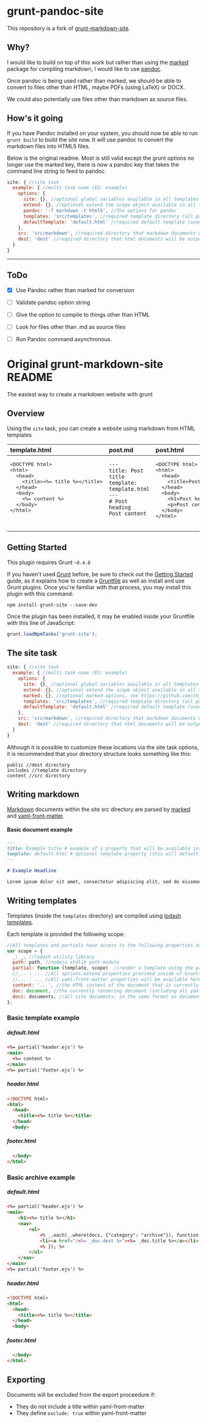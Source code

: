 # grunt-pandoc-site

This repository is a fork of [grunt-markdown-site](https://github.com/juliandoucette/grunt-markdown-site/blob/master/LICENSE.txt).

## Why?

I would like to build on top of this work but rather than using the [marked](https://www.npmjs.com/package/marked) package for compiling markdown, I would like to use [pandoc](http://pandoc.org/).

Once pandoc is being used rather than marked, we should be able to convert to files other than HTML, maybe PDFs (using LaTeX) or DOCX.

We could also potentially use files other than markdown as source files.

## How's it going

If you have Pandoc installed on your system, you should now be able to run `grunt build` to build the site now. It will use pandoc to convert the markdown files into HTML5 files.

Below is the original readme. Most is still valid except the grunt options no longer use the marked key, there is now a pandoc key that takes the command line string to feed to pandoc.

```js
site: { //site task
  example: { //multi task name (EG: example)
    options: {
      site: {}, //optional global variables available in all templates (EG: site.title, site.url)
      extend: {}, //optional extend the scope object available in all templates (EG: By adding a utility library like momentjs)
      pandoc: '-f markdown -t html5', //The options for pandoc
      templates: 'src/templates', //required template directory (all partials and templates must be located inside this directory)
      defaultTemplate: 'default.html' //required default template (used whenever "template" is not defined in a markdown document)
    },
    src: 'src/markdown', //required directory that markdown documents will be loaded from
    dest: 'dest' //required directory that html documents will be output to
  }
}
```


------------

## ToDo

 - [x] Use Pandoc rather than marked for conversion
 - [ ] Validate pandoc option string
 - [ ] Give the option to compile to things other than HTML
 - [ ] Look for files other than .md as source files
 - [ ] Run Pandoc command asynchronous. 


# Original grunt-markdown-site README

The easiest way to create a markdown website with grunt

## Overview

Using the `site` task, you can create a website using markdown from HTML templates

<table>
<thead>
<tr>
  <th style="text-align:left;vertical-align:top;">template.html</th>
  <th style="text-align:left;vertical-align:top;">post.md</th>
  <th style="text-align:left;vertical-align:top;">post.html</th>
</tr>
</thead>
<tbody>
<tr>
  <td style="text-align:left;vertical-align:top;"><pre>
&lt;DOCTYPE html&gt;<br/>&lt;html&gt;<br/>  &lt;head&gt;<br/>    &lt;title&gt;&lt;%= title %&gt;&lt;/title&gt;<br/>  &lt;/head&gt;<br/>  &lt;body&gt;<br/>    &lt;%= content %&gt;<br/>  &lt;/body&gt;<br/>&lt;/html&gt;
  </pre></td>
  <td style="text-align:left;vertical-align:top;"><pre><code>---
title: Post title
template: template.html
---
# Post heading
Post content
</code></pre></td>
  <td style="text-align:left;vertical-align:top;"><pre>
&lt;DOCTYPE html&gt;<br/>&lt;html&gt;<br/>  &lt;head&gt;<br/>    &lt;title&gt;Post title&lt;/title&gt;<br/>  &lt;/head&gt;<br/>  &lt;body&gt;<br/>    &lt;h1&gt;Post heading&lt;/h1&gt;<br/>    &lt;p&gt;Post content&lt;/p&gt;<br/>  &lt;/body&gt;<br/>&lt;/html&gt;
  </pre></td>
</tr>
</tbody>
</table>

## Getting Started

This plugin requires Grunt `~0.4.0`

If you haven't used [Grunt](http://gruntjs.com/) before, be sure to check out the [Getting Started](http://gruntjs.com/getting-started) guide, as it explains how to create a [Gruntfile](http://gruntjs.com/sample-gruntfile) as well as install and use Grunt plugins. Once you're familiar with that process, you may install this plugin with this command:

```shell
npm install grunt-site --save-dev
```

Once the plugin has been installed, it may be enabled inside your Gruntfile with this line of JavaScript:

```js
grunt.loadNpmTasks('grunt-site');
```
## The site task

```js
site: { //site task
  example: { //multi task name (EG: example)
    options: {
      site: {}, //optional global variables available in all templates (EG: site.title, site.url)
      extend: {}, //optional extend the scope object available in all templates (EG: By adding a utility library like momentjs)
      marked: {}, //optional marked options, see https://github.com/chjj/marked for a detailed list of options
      templates: 'src/templates', //required template directory (all partials and templates must be located inside this directory)
      defaultTemplate: 'default.html' //required default template (used whenever "template" is not defined in a markdown document)
    },
    src: 'src/markdown', //required directory that markdown documents will be loaded from
    dest: 'dest' //required directory that html documents will be output to
  }
}
```

Although it is possible to customize these locations via the site task options,
it is recommended that your directory structure looks something like this:

```
public //dest directory
includes //template directory
content //src directory
```

## Writing markdown

[Markdown](http://daringfireball.net/projects/markdown/) documents within the
site src directory are parsed by [marked](https://www.npmjs.com/package/marked)
and [yaml-front-matter](https://www.npmjs.com/package/yaml-front-matter).

#### Basic document example

```markdown
---
title: Example title # example of a property that will be available inside the template as <%= title %> or <%= doc.title %>
template: default.html # optional template property (this will default to the defaultTemplate if not provided)
---

# Example Headline

Lorem ipsum dolor sit amet, consectetur adipiscing elit, sed do eiusmod tempor incididunt ut labore et dolore magna aliqua. Ut enim ad minim veniam, quis nostrud exercitation ullamco laboris nisi ut aliquip ex ea commodo consequat. Duis aute irure dolor in reprehenderit in voluptate velit esse cillum dolore eu fugiat nulla pariatur. Excepteur sint occaecat cupidatat non proident, sunt in culpa qui officia deserunt mollit anim id est laborum.
```

## Writing templates

Templates (inside the `templates` directory) are compiled using
[lodash templates](https://lodash.com/docs#template).

Each template is provided the following scope:

```js
//All templates and partials have access to the following properties as globals and via the scope object
var scope = {
  _: _, //lodash utility library
  path: path, //nodejs stdlib path module
  partial: function (template, scope)  //render a template using the passed or default scope (templates are relative to the templates directory)
  //... : ... //All options.extend properties provided inside of Gruntfile
  //... : ... //All yaml-front-matter properties will be available here EG: title
  content: '...', //the HTML content of the document that is currently being rendered,
  doc: document, //the currently rendering document (including all yaml-front-matter and the content property)
  docs: documents, //all site documents: in the same format as document. This is ideal for creating archives, navs, lists, etc
};
```

### Basic template example

##### default.html

```html
<%= partial('header.ejs') %>
<main>
  <%= content %>
</main>
<%= partial('footer.ejs') %>
```

##### header.html

```html
<!DOCTYPE html>
<html>
  <head>
    <title><%= title %></title>
  </head>
  <body>
```

##### footer.html

```html
  </body>
</html>
```

### Basic archive example

##### default.html

```html
<%= partial('header.ejs') %>
<main>
    <h1><%= title %></h1>
    <nav>
        <ul>
            <% _.each(_.where(docs, {"category": "archive"}), function (_doc) { %>
            <li><a href="/<%= _doc.dest %>"><%= _doc.title %></a></li>
            <% }); %>
        </ul>
    </nav>
</main>
<%= partial('footer.ejs') %>
```

##### header.html

```html
<!DOCTYPE html>
<html>
  <head>
    <title><%= title %></title>
  </head>
  <body>
```

##### footer.html

```html
  </body>
</html>
```

## Exporting

Documents will be excluded from the export proceedure if:

- They do not include a title within yaml-front-matter
- They define `exclude: true` within yaml-front-matter
